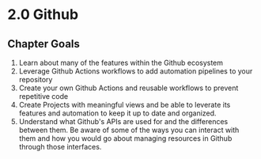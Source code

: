 # 2.0 Github

## Chapter Goals

 1. Learn about many of the features within the Github ecosystem
 2. Leverage Github Actions workflows to add automation pipelines to your repository
 3. Create your own Github Actions and reusable workflows to prevent repetitive code
 4. Create Projects with meaningful views and be able to leverate its features and automation to keep it up to date and organized.
 5. Understand what Github's APIs are used for and the differences between them.  Be aware of some of the ways you can interact with them and how you would go about managing resources in Github through those interfaces.
